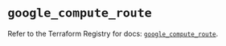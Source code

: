 # `google_compute_route`

Refer to the Terraform Registry for docs: [`google_compute_route`](https://registry.terraform.io/providers/hashicorp/google/5.20.0/docs/resources/compute_route).
